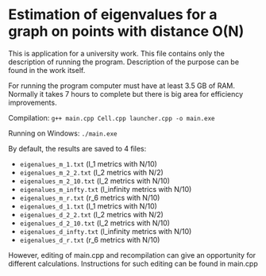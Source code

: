# Estimation of eigenvalues for a graph on points with distance O(N)

This is application for a university work.
This file contains only the description of running the program.
Description of the purpose can be found in the work itself.

For running the program computer must have at least 3.5 GB of RAM.
Normally it takes 7 hours to complete but there is big area for efficiency improvements.

Compilation: `g++ main.cpp Cell.cpp launcher.cpp -o main.exe `

Running on Windows: `./main.exe`

By default, the results are saved to 4 files:
- `eigenalues_m_1.txt` (l_1 metrics with N/10)
- `eigenalues_m_2_2.txt` (l_2 metrics with N/2)
- `eigenalues_m_2_10.txt` (l_2 metrics with N/10)
- `eigenalues_m_infty.txt` (l_infinity metrics with N/10)
- `eigenalues_m_r.txt` (r_6 metrics with N/10)
- `eigenalues_d_1.txt` (l_1 metrics with N/10)
- `eigenalues_d_2_2.txt` (l_2 metrics with N/2)
- `eigenalues_d_2_10.txt` (l_2 metrics with N/10)
- `eigenalues_d_infty.txt` (l_infinity metrics with N/10)
- `eigenalues_d_r.txt` (r_6 metrics with N/10)

However, editing of main.cpp and recompilation can give an opportunity for different calculations.
Instructions for such editing can be found in main.cpp